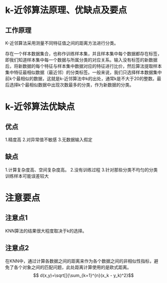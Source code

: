 
# k-近邻算法原理、优缺点及要点
## 工作原理

K-近邻算法采用测量不同特征值之间的距离方法进行分类。


存在一个样本数据集合，也称作训练样本集，并且样本集中每个数据都存在标签，即我们知道样本集中每一个数据与所属分类的对应关系。输入没有标签的新数据后，将新数据的每个特征与样本集中数据对应的特征进行比价，然后算法提取样本集中特征最相似数据（最近邻）的分类标签。一般来说，我们只选择样本数据集中前k个最相似的数据，这就是k-近邻算法中k的出处，通常k是不大于20的整数。最后选择k个最相似数据中出现次数最多的分类，作为新数据的分类。

# k-近邻算法优缺点
## 优点

1.精度高
2.对异常值不敏感
3.无数据输入假定


## 缺点

1.计算复杂度高、空间复杂度高。
2.没有训练过程
3.针对那些分类不均匀的分类训练样本可能误差较大

# 注意要点
## 注意点1

KNN算法的结果很大程度取决于k的选择。

## 注意点2

在KNN中，通过计算各数据之间的距离来作为各个数据之间的非相似性指标，避免了各个对象之间的匹配问题，此处距离计算使用的是欧式距离。
$$ d(x,y)=\sqrt[]{\sum_{k=1}^{n}(x_k - y_k)^2}$$
